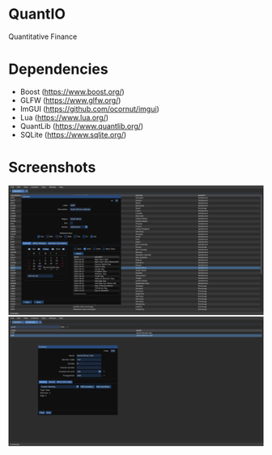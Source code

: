 # QuantIO

Quantitative Finance

# Dependencies

- Boost (https://www.boost.org/)
- GLFW (https://www.glfw.org/)
- ImGUI (https://github.com/ocornut/imgui)
- Lua (https://www.lua.org/)
- QuantLib (https://www.quantlib.org/)
- SQLite (https://www.sqlite.org/)

# Screenshots

<a>
    <img src="misc/screenshots/screen1.png">
</a>
<a>
    <img src="misc/screenshots/screen2.png">
</a>